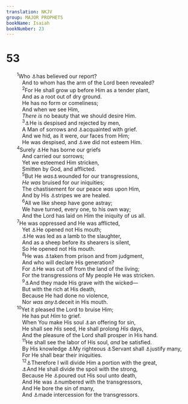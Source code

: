 ```yaml
---
translation: NKJV
group: MAJOR PROPHETS
bookName: Isaiah 
bookNumber: 23
---
```


<div class="title"><h1>53</h1></div>
<span class="verse es_53_1">  <sup>1</sup>Who <a data-toggle="tooltip" data-placement="bottom" title="John 12:38; Rom. 10:16">⚓</a>has believed our report?<br/>   And to whom has the arm of the Lord been revealed?<br/></span>
<span class="verse es_53_2">   <sup>2</sup>For He shall grow up before Him as a tender plant,<br/>   And as a root out of dry ground.<br/>   He has no form or comeliness;<br/>   And when we see Him,<br/>   <i>There</i> <i>is</i> no beauty that we should desire Him.<br/></span>
<span class="verse es_53_3">   <sup>3</sup><a data-toggle="tooltip" data-placement="bottom" title="Ps. 22:6; (Is. 49:7; Matt. 27:30, 31; Luke 18:31–33; 23:18)">⚓</a>He is despised and rejected by men,<br/>   A Man of sorrows and <a data-toggle="tooltip" data-placement="bottom" title="(Heb. 4:15)">⚓</a>acquainted with grief.<br/>   And we hid, as it were, <i>our</i> faces from Him;<br/>   He was despised, and <a data-toggle="tooltip" data-placement="bottom" title="(John 1:10, 11)">⚓</a>we did not esteem Him.<br/></span>
<span class="verse es_53_4">  <sup>4</sup>Surely <a data-toggle="tooltip" data-placement="bottom" title="(Matt. 8:17; Heb. 9:28; 1 Pet. 2:24)">⚓</a>He has borne our griefs<br/>   And carried our sorrows;<br/>   Yet we esteemed Him stricken,<br/>   Smitten by God, and afflicted.<br/></span>
<span class="verse es_53_5">   <sup>5</sup>But He <i>was</i><a data-toggle="tooltip" data-placement="bottom" title="(Is. 53:10; Rom. 4:25; 1 Cor. 15:3, 4)">⚓</a>wounded for our transgressions,<br/>   <i>He</i> <i>was</i> bruised for our iniquities;<br/>   The chastisement for our peace <i>was</i> upon Him,<br/>   And by His <a data-toggle="tooltip" data-placement="bottom" title="(1 Pet. 2:24, 25)">⚓</a>stripes we are healed.<br/></span>
<span class="verse es_53_6">   <sup>6</sup>All we like sheep have gone astray;<br/>   We have turned, every one, to his own way;<br/>   And the Lord has laid on Him the iniquity of us all.<br/></span>
<span class="verse es_53_7">  <sup>7</sup>He was oppressed and He was afflicted,<br/>   Yet <a data-toggle="tooltip" data-placement="bottom" title="Matt. 26:63; 27:12–14; Mark 14:61; 15:5; Luke 23:9; John 19:9">⚓</a>He opened not His mouth;<br/>   <a data-toggle="tooltip" data-placement="bottom" title="Acts 8:32, 33; Rev. 5:6">⚓</a>He was led as a lamb to the slaughter,<br/>   And as a sheep before its shearers is silent,<br/>   So He opened not His mouth.<br/></span>
<span class="verse es_53_8">   <sup>8</sup>He was <a data-toggle="tooltip" data-placement="bottom" title="Matt. 27:11–26; Luke 23:1–25">⚓</a>taken from prison and from judgment,<br/>   And who will declare His generation?<br/>   For <a data-toggle="tooltip" data-placement="bottom" title="(Dan. 9:26)">⚓</a>He was cut off from the land of the living;<br/>   For the transgressions of My people He was stricken.<br/></span>
<span class="verse es_53_9">   <sup>9</sup><a data-toggle="tooltip" data-placement="bottom" title="Matt. 27:57–60; Luke 23:33">⚓</a>And they made His grave with the wicked—<br/>   But with the rich at His death,<br/>   Because He had done no violence,<br/>   Nor <i>was</i> <i>any</i><a data-toggle="tooltip" data-placement="bottom" title="1 Pet. 2:22; 1 John 3:5">⚓</a>deceit in His mouth.<br/></span>
<span class="verse es_53_10">  <sup>10</sup>Yet it pleased the Lord to bruise Him;<br/>   He has put <i>Him</i> to grief.<br/>   When You make His soul <a data-toggle="tooltip" data-placement="bottom" title="John 1:29; Acts 2:24; (2 Cor. 5:21)">⚓</a>an offering for sin,<br/>   He shall see <i>His</i> seed, He shall prolong <i>His</i> days,<br/>   And the pleasure of the Lord shall prosper in His hand.<br/></span>
<span class="verse es_53_11">   <sup>11</sup>He shall see the labor of His soul, <i>and</i> be satisfied.<br/>   By His knowledge <a data-toggle="tooltip" data-placement="bottom" title="(1 John 2:1)">⚓</a>My righteous <a data-toggle="tooltip" data-placement="bottom" title="Is. 42:1">⚓</a>Servant shall <a data-toggle="tooltip" data-placement="bottom" title="(Acts 13:38, 39; Rom. 5:15–18)">⚓</a>justify many,<br/>   For He shall bear their iniquities.<br/></span>
<span class="verse es_53_12">   <sup>12</sup><a data-toggle="tooltip" data-placement="bottom" title="Ps. 2:8">⚓</a>Therefore I will divide Him a portion with the great,<br/>   <a data-toggle="tooltip" data-placement="bottom" title="Col. 2:15">⚓</a>And He shall divide the spoil with the strong,<br/>   Because He <a data-toggle="tooltip" data-placement="bottom" title="Is. 50:6; (Rom. 3:25)">⚓</a>poured out His soul unto death,<br/>   And He was <a data-toggle="tooltip" data-placement="bottom" title="Matt. 27:38; Mark 15:28; Luke 22:37; 2 Cor. 5:21">⚓</a>numbered with the transgressors,<br/>   And He bore the sin of many,<br/>   And <a data-toggle="tooltip" data-placement="bottom" title="Luke 23:34">⚓</a>made intercession for the transgressors.<br/></span>
